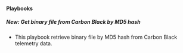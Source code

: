 
#### Playbooks
##### New: Get binary file from Carbon Black by MD5 hash
- This playbook retrieve binary file by MD5 hash from Carbon Black telemetry data.   
